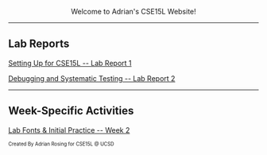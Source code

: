 <p align="center">
  Welcome to Adrian's CSE15L Website! 
</p>

---

<h2>Lab Reports</h2>
<a href="https://lasteternity.github.io/cse15l-lab-reports/lab-report-1-week-2.html">Setting Up for CSE15L -- Lab Report 1</a> 
  
<div>
  
<a href="https://lasteternity.github.io/cse15l-lab-reports/lab-report-2-week-4.html">Debugging and Systematic Testing -- Lab Report 2</a>


<hr>


<p align="center">
  <h2>Week-Specific Activities</h2>
  <a href="https://lasteternity.github.io/cse15l-lab-reports/Week2PracticePage.html">Lab Fonts & Initial Practice -- Week 2</a>
</p>


<sub><sup>Created By Adrian Rosing for CSE15L @ UCSD</sup></sub>

